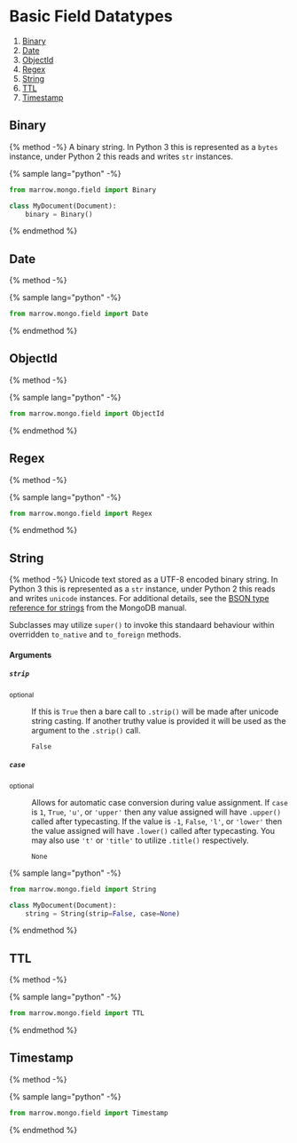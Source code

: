 # Basic Field Datatypes

1. [Binary](#binary)
2. [Date](#date)
3. [ObjectId](#objectid)
4. [Regex](#regex)
5. [String](#string)
6. [TTL](#ttl)
7. [Timestamp](#timestamp)


## Binary

{% method -%}
A binary string. In Python 3 this is represented as a `bytes` instance, under Python 2 this reads and writes `str` instances.

{% sample lang="python" -%}
```python
from marrow.mongo.field import Binary

class MyDocument(Document):
	binary = Binary()
```
{% endmethod %}


## Date

{% method -%}


{% sample lang="python" -%}
```python
from marrow.mongo.field import Date
```
{% endmethod %}


## ObjectId

{% method -%}


{% sample lang="python" -%}
```python
from marrow.mongo.field import ObjectId
```
{% endmethod %}


## Regex

{% method -%}


{% sample lang="python" -%}
```python
from marrow.mongo.field import Regex
```
{% endmethod %}


## String

{% method -%}
Unicode text stored as a UTF-8 encoded binary string. In Python 3 this is represented as a `str` instance, under Python 2 this reads and writes `unicode` instances. For additional details, see the [BSON type reference for strings](https://docs.mongodb.com/manual/reference/bson-types/#string) from the MongoDB manual.

Subclasses may utilize `super()` to invoke this standaard behaviour within overridden `to_native` and `to_foreign` methods.

#### Arguments

<dl class="arguments">
	<dt>
		<h5 id="string-argument-strip"><code>strip</code></h5>
		<small>optional</small>
	</dt><dd>
		<p>
			If this is <code>True</code> then a bare call to <code>.strip()</code> will be made after unicode string casting. If another truthy value is provided it will be used as the argument to the <code>.strip()</code> call.
		</p>
	</dd><dd class="default"><code>False</code></dd>
	<dt>
		<h5 id="string-argument-case"><code>case</code></h5>
		<small>optional</small>
	</dt><dd>
		<p>
			Allows for automatic case conversion during value assignment. If <code>case</code> is <code>1</code>, <code>True</code>, <code>'u'</code>, or <code>'upper'</code> then any value assigned will have <code>.upper()</code> called after typecasting. If the value is <code>-1</code>, <code>False</code>, <code>'l'</code>, or <code>'lower'</code> then the value assigned will have <code>.lower()</code> called after typecasting. You may also use <code>'t'</code> or <code>'title'</code> to utilize <code>.title()</code> respectively.
		</p>
	</dd><dd class="default"><code>None</code></dd>
</dl>

{% sample lang="python" -%}
```python
from marrow.mongo.field import String

class MyDocument(Document):
	string = String(strip=False, case=None)
```
{% endmethod %}


## TTL

{% method -%}


{% sample lang="python" -%}
```python
from marrow.mongo.field import TTL
```
{% endmethod %}


## Timestamp

{% method -%}


{% sample lang="python" -%}
```python
from marrow.mongo.field import Timestamp
```
{% endmethod %}
